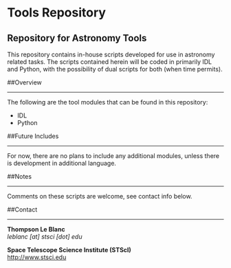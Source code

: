 Tools Repository
================

Repository for Astronomy Tools
------------------------------

This repository contains in-house scripts developed for use in astronomy
related tasks. The scripts contained herein will be coded in primarily
IDL and Python, with the possibility of dual scripts for both (when time
permits).


##Overview
**********

The following are the tool modules that can be found in this
repository:

* IDL
* Python


##Future Includes
*****************
For now, there are no plans to include any additional modules, unless
there is development in additional language.

##Notes
*******
Comments on these scripts are welcome, see contact info below.

##Contact
*********

**Thompson Le Blanc**  
*leblanc [at] stsci [dot] edu*
 
**Space Telescope Science Institute (STScI)**  
http://www.stsci.edu  
